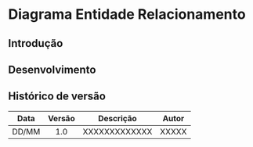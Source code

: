 # Diagrama Entidade Relacionamento

## Introdução



## Desenvolvimento



## Histórico de versão

| Data  | Versão | Descrição     | Autor |
| :---: | :----: | ------------- | ----- |
| DD/MM |  1.0   | XXXXXXXXXXXXX | XXXXX |

<!-- 
Padrão Usuarios GitHub Histórico de Versões --- Não Apagar

[João Schmitz](https://github.com/JoaoSchmitz)
[Júlia Takaki](https://github.com/juliatakaki)
[Luciano Freitas](https://github.com/luciano-freitas-melo)
[Luciano Ricardo](https://github.com/l-ricardo)
[Willian Silva](https://github.com/Wooo589)
 -->